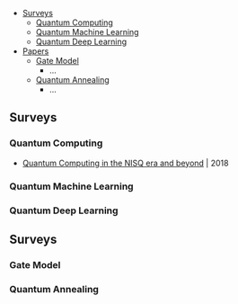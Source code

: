 * [Surveys](#Surveys)
  * [Quantum Computing](#Quantum-Computing)
  * [Quantum Machine Learning](#Quantum-Machine-Learning)
  * [Quantum Deep Learning](#Quantum-Deep-Learning)
* [Papers](#Papers)
  * [Gate Model](#Gate-Model)
    * ...
  * [Quantum Annealing](#Quantum-Annealing)
    * ...

## Surveys
### Quantum Computing
* [Quantum Computing in the NISQ era and beyond](https://quantum-journal.org/papers/q-2018-08-06-79/pdf/) | 2018

### Quantum Machine Learning
### Quantum Deep Learning


## Surveys
### Gate Model
### Quantum Annealing

